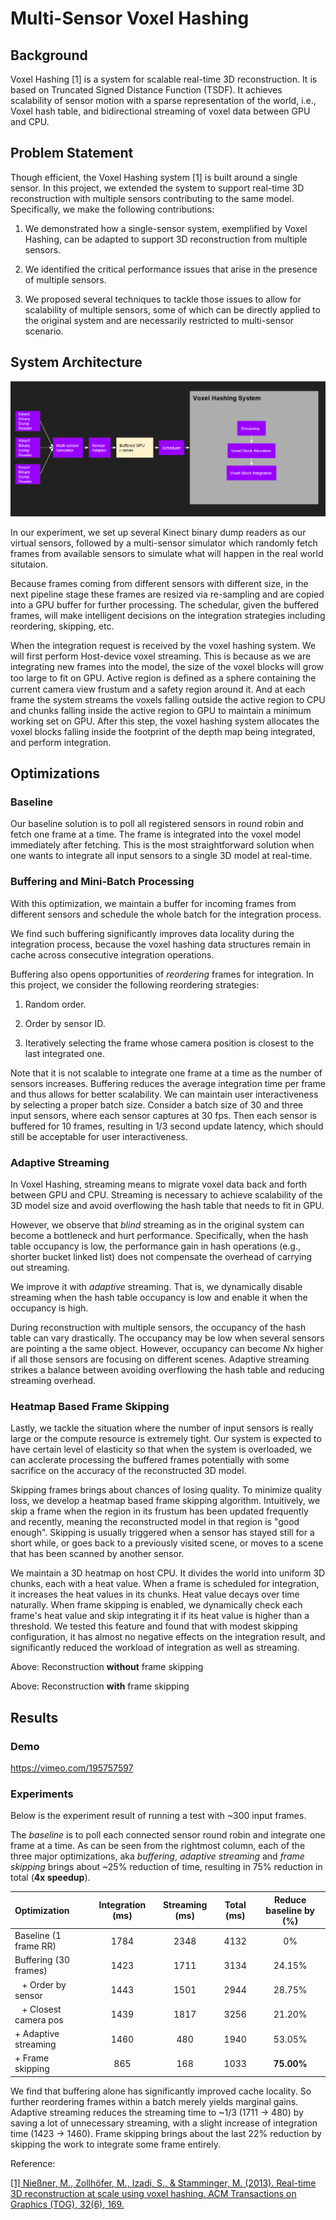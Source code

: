 # Multi-Sensor Voxel Hashing

## Background

Voxel Hashing [1] is a system for scalable real-time 3D reconstruction. It is based on Truncated Signed Distance Function (TSDF). It achieves scalability of sensor motion with a sparse representation of the world, i.e., Voxel hash table, and bidirectional streaming of voxel data between GPU and CPU.


## Problem Statement

Though efficient, the Voxel Hashing system [1] is built around a single sensor. In this project, we extended the system to support real-time 3D reconstruction with multiple sensors contributing to the same model. Specifically, we make the following contributions:

1. We demonstrated how a single-sensor system, exemplified by Voxel Hashing, can be adapted to support 3D reconstruction from multiple sensors.

2. We identified the critical performance issues that arise in the presence of multiple sensors.

3. We proposed several techniques to tackle those issues to allow for scalability of multiple sensors, some of which can be directly applied to the original system and are necessarily restricted to multi-sensor scenario.


## System Architecture

![SystemArchitecture](system_architecture.png)

In our experiment, we set up several Kinect binary dump readers as our virtual sensors, followed by a multi-sensor simulator which randomly fetch frames from available sensors to simulate what will happen in the real world situtaion.

Because frames coming from different sensors with different size, in the next pipeline stage these frames are resized via re-sampling and are copied into a GPU buffer for further processing. The schedular, given the buffered frames, will make intelligent decisions on the integration strategies including reordering, skipping, etc.

When the integration request is received by the voxel hashing system. We will first perform Host-device voxel streaming. This is because as we are integrating new frames into the model, the size of the voxel blocks will grow too large to fit on GPU.  Active region is deﬁned as a sphere containing the current camera view frustum and a safety region around it. And at each frame the system streams the voxels falling outside the active region to CPU and chunks falling inside the active region to GPU to maintain a minimum working set on GPU. After this step, the voxel hashing system allocates the voxel blocks falling inside the footprint of the depth map being integrated, and perform integration.

## Optimizations

### Baseline

Our baseline solution is to poll all registered sensors in round robin and fetch one frame at a time. The frame is integrated into the voxel model immediately after fetching. This is the most straightforward solution when one wants to integrate all input sensors to a single 3D model at real-time.


### Buffering and Mini-Batch Processing

With this optimization, we maintain a buffer for incoming frames from different sensors
and schedule the whole batch for the integration process.

We find such buffering significantly improves data locality during the integration process,
because the voxel hashing data structures remain in cache across consecutive integration operations.

Buffering also opens opportunities of *reordering* frames for integration. In this project, we consider the following reordering strategies:

1. Random order.

2. Order by sensor ID.

3. Iteratively selecting the frame whose camera position is closest to the last integrated one.


Note that it is not scalable to integrate one frame at a time as the number of sensors increases. Buffering reduces the average integration time per frame and thus allows for better scalability. We can maintain user interactiveness by selecting a proper batch size. Consider a batch size of 30 and three input sensors, where each sensor captures at 30 fps. Then each sensor is buffered for 10 frames, resulting in 1/3 second update latency, which should still be acceptable for user interactiveness.


### Adaptive Streaming

In Voxel Hashing, streaming means to migrate voxel data back and forth between GPU and CPU. Streaming is necessary to achieve scalability of the 3D model size and avoid overflowing the hash table that needs to fit in GPU.

However, we observe that *blind* streaming as in the original system can become a bottleneck and hurt performance. Specifically, when the hash table occupancy is low, the performance gain in hash operations (e.g., shorter bucket linked list) does not compensate the overhead of carrying out streaming.

 We improve it with *adaptive* streaming. That is, we dynamically disable streaming when the hash table occupancy is low and enable it when the occupancy is high.

During reconstruction with multiple sensors, the occupancy of the hash table can vary drastically. The occupancy may be low when several sensors are pointing a the same object. However, occupancy can become *N*x higher if all those sensors are focusing on different scenes. Adaptive streaming strikes a balance between avoiding overflowing the hash table and reducing streaming overhead.



### Heatmap Based Frame Skipping

Lastly, we tackle the situation where the number of input sensors is really large or the compute resource is extremely tight. Our system is expected to have certain level of elasticity so that when the system is overloaded, we can acclerate processing the buffered frames potentially with some sacrifice on the accuracy of the reconstructed 3D model.

Skipping frames brings about chances of losing quality. To minimize quality loss, we develop a heatmap based frame skipping algorithm. Intuitively, we skip a frame when the region in its frustum has been updated frequently and recently, meaning the reconstructed model in that region is "good enough". Skipping is usually triggered when a sensor has stayed still for a short while, or goes back to a previously visited scene, or moves to a scene that has been scanned by another sensor.

We maintain a 3D heatmap on host CPU. It divides the world into uniform 3D chunks, each with a heat value. When a frame is scheduled for integration, it increases the heat values in its chunks. Heat value decays over time naturally. When frame skipping is enabled, we dynamically check each frame's heat value and skip integrating it if its heat value is higher than a threshold. We tested this feature and found that with modest skipping configuration, it has almost no negative effects on the integration result, and significantly reduced the workload of integration as well as streaming.


Above: Reconstruction **without** frame skipping


Above: Reconstruction **with** frame skipping


## Results



### Demo

https://vimeo.com/195757597


### Experiments

Below is the experiment result of running a test with ~300 input frames.

The *baseline* is to poll each connected sensor round robin and integrate one frame at a time.
As can be seen from the rightmost column, each of the three major optimizations, aka *buffering*, *adaptive streaming* and *frame skipping* brings about ~25% reduction of time, resulting in 75% reduction in total (**4x speedup**).



| Optimization | Integration (ms) | Streaming (ms) | Total (ms) | Reduce baseline by (%) |
|:-------------|:----------------:|:--------------:|:----------:|:----------------------:|
| Baseline (1 frame RR) | 1784 | 2348 | 4132 | 0% |
| Buffering (30 frames) | 1423 | 1711 | 3134 | 24.15% |
| &nbsp;&nbsp;  + Order by sensor   | 1443 | 1501 | 2944 | 28.75% |
| &nbsp;&nbsp;  + Closest camera pos | 1439 | 1817 | 3256 | 21.20% |
| + Adaptive streaming | 1460 | 480 | 1940 | 53.05% |
| + Frame skipping | 865 | 168 | 1033 | **75.00%** |


We find that buffering alone has significantly improved cache locality. So further reordering frames within a batch merely yields marginal gains. Adaptive streaming reduces the streaming time to ~1/3 (1711 -> 480) by saving a lot of unnecessary streaming, with a slight increase of integration time (1423 -> 1460). Frame skipping brings about the last 22% reduction by skipping the work to integrate some frame entirely.



Reference:

[[1] Nießner, M., Zollhöfer, M., Izadi, S., & Stamminger, M. (2013). Real-time 3D reconstruction at scale using voxel hashing. ACM Transactions on Graphics (TOG), 32(6), 169.](http://www.graphics.stanford.edu/~niessner/niessner2013hashing.html)
